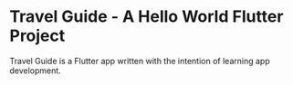# Travel Guide - A Hello World Flutter Project

Travel Guide is a Flutter app written with the intention of learning app development.

